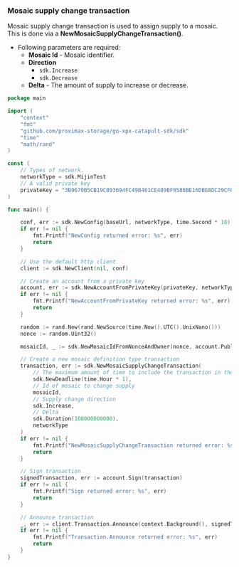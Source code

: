 
### Mosaic supply change transaction

Mosaic supply change transaction is used to assign supply to a mosaic.
This is done via a **NewMosaicSupplyChangeTransaction()**.

- Following parameters are required:
  - **Mosaic Id** - Mosaic identifier.
  - **Direction**
    - `sdk.Increase`
    - `sdk.Decrease`
  - **Delta** - The amount of supply to increase or decrease.

```go
package main

import (
    "context"
    "fmt"
    "github.com/proximax-storage/go-xpx-catapult-sdk/sdk"
    "time"
    "math/rand"
)

const (
    // Types of network.
    networkType = sdk.MijinTest
    // A valid private key
    privateKey = "3B9670B5CB19C893694FC49B461CE489BF9588BE16DBE8DC29CF06338133DEE6"
)

func main() {

    conf, err := sdk.NewConfig(baseUrl, networkType, time.Second * 10)
    if err != nil {
        fmt.Printf("NewConfig returned error: %s", err)
        return
    }

    // Use the default http client
    client := sdk.NewClient(nil, conf)

    // Create an account from a private key
    account, err := sdk.NewAccountFromPrivateKey(privateKey, networkType)
    if err != nil {
        fmt.Printf("NewAccountFromPrivateKey returned error: %s", err)
        return
    }

    random := rand.New(rand.NewSource(time.Now().UTC().UnixNano()))
    nonce := random.Uint32()

    mosaicId, _ := sdk.NewMosaicIdFromNonceAndOwner(nonce, account.PublicAccount.PublicKey)

    // Create a new mosaic definition type transaction
    transaction, err := sdk.NewMosaicSupplyChangeTransaction(
        // The maximum amount of time to include the transaction in the blockchain.
        sdk.NewDeadline(time.Hour * 1),
        // Id of mosaic to change supply
        mosaicId,
        // Supply change direction
        sdk.Increase,
        // Delta
        sdk.Duration(100000000000),
        networkType
    )
    if err != nil {
        fmt.Printf("NewMosaicSupplyChangeTransaction returned error: %s", err)
        return
    }

    // Sign transaction
    signedTransaction, err := account.Sign(transaction)
    if err != nil {
        fmt.Printf("Sign returned error: %s", err)
        return
    }

    // Announce transaction
    _, err := client.Transaction.Announce(context.Background(), signedTransaction)
    if err != nil {
        fmt.Printf("Transaction.Announce returned error: %s", err)
        return
    }
}
```

